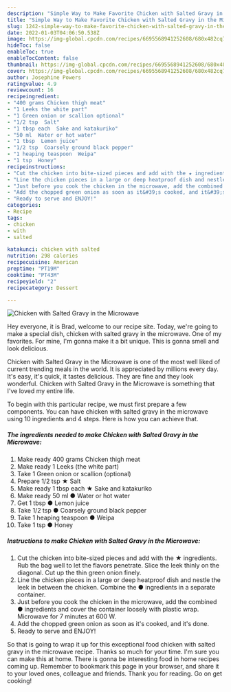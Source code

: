 ```yaml
---
description: "Simple Way to Make Favorite Chicken with Salted Gravy in the Microwave"
title: "Simple Way to Make Favorite Chicken with Salted Gravy in the Microwave"
slug: 1242-simple-way-to-make-favorite-chicken-with-salted-gravy-in-the-microwave
date: 2022-01-03T04:06:50.538Z
image: https://img-global.cpcdn.com/recipes/6695568941252608/680x482cq70/chicken-with-salted-gravy-in-the-microwave-recipe-main-photo.jpg
hideToc: false
enableToc: true
enableTocContent: false
thumbnail: https://img-global.cpcdn.com/recipes/6695568941252608/680x482cq70/chicken-with-salted-gravy-in-the-microwave-recipe-main-photo.jpg
cover: https://img-global.cpcdn.com/recipes/6695568941252608/680x482cq70/chicken-with-salted-gravy-in-the-microwave-recipe-main-photo.jpg
author: Josephine Powers
ratingvalue: 4.9
reviewcount: 16
recipeingredient:
- "400 grams Chicken thigh meat"
- "1 Leeks the white part"
- "1 Green onion or scallion optional"
- "1/2 tsp  Salt"
- "1 tbsp each  Sake and katakuriko"
- "50 ml  Water or hot water"
- "1 tbsp  Lemon juice"
- "1/2 tsp  Coarsely ground black pepper"
- "1 heaping teaspoon  Weipa"
- "1 tsp  Honey"
recipeinstructions:
- "Cut the chicken into bite-sized pieces and add with the ★ ingredients. Rub the bag well to let the flavors penetrate.  Slice the leek thinly on the diagonal. Cut up the thin green onion finely."
- "Line the chicken pieces in a large or deep heatproof dish and nestle the leek in between the chicken.  Combine the  ● ingredients in a separate container."
- "Just before you cook the chicken in the microwave, add the combined ● ingredients and cover the container loosely with plastic wrap. Microwave for 7 minutes at 600 W."
- "Add the chopped green onion as soon as it&#39;s cooked, and it&#39;s done."
- "Ready to serve and ENJOY!"
categories:
- Recipe
tags:
- chicken
- with
- salted

katakunci: chicken with salted 
nutrition: 298 calories
recipecuisine: American
preptime: "PT19M"
cooktime: "PT43M"
recipeyield: "2"
recipecategory: Dessert

---
```



![Chicken with Salted Gravy in the Microwave](https://img-global.cpcdn.com/recipes/6695568941252608/680x482cq70/chicken-with-salted-gravy-in-the-microwave-recipe-main-photo.jpg)

Hey everyone, it is Brad, welcome to our recipe site. Today, we're going to make a special dish, chicken with salted gravy in the microwave. One of my favorites. For mine, I'm gonna make it a bit unique. This is gonna smell and look delicious.



Chicken with Salted Gravy in the Microwave is one of the most well liked of current trending meals in the world. It is appreciated by millions every day. It's easy, it's quick, it tastes delicious. They are fine and they look wonderful. Chicken with Salted Gravy in the Microwave is something that I've loved my entire life.


To begin with this particular recipe, we must first prepare a few components. You can have chicken with salted gravy in the microwave using 10 ingredients and 4 steps. Here is how you can achieve that.

<!--inarticleads1-->

##### The ingredients needed to make Chicken with Salted Gravy in the Microwave:

1. Make ready 400 grams Chicken thigh meat
1. Make ready 1 Leeks (the white part)
1. Take 1 Green onion or scallion (optional)
1. Prepare 1/2 tsp ★ Salt
1. Make ready 1 tbsp each ★ Sake and katakuriko
1. Make ready 50 ml ● Water or hot water
1. Get 1 tbsp ● Lemon juice
1. Take 1/2 tsp ● Coarsely ground black pepper
1. Take 1 heaping teaspoon ● Weipa
1. Take 1 tsp ● Honey




<!--inarticleads2-->

##### Instructions to make Chicken with Salted Gravy in the Microwave:

1. Cut the chicken into bite-sized pieces and add with the ★ ingredients. Rub the bag well to let the flavors penetrate.  Slice the leek thinly on the diagonal. Cut up the thin green onion finely.
1. Line the chicken pieces in a large or deep heatproof dish and nestle the leek in between the chicken.  Combine the  ● ingredients in a separate container.
1. Just before you cook the chicken in the microwave, add the combined ● ingredients and cover the container loosely with plastic wrap. Microwave for 7 minutes at 600 W.
1. Add the chopped green onion as soon as it&#39;s cooked, and it&#39;s done.
1. Ready to serve and ENJOY!



So that is going to wrap it up for this exceptional food chicken with salted gravy in the microwave recipe. Thanks so much for your time. I'm sure you can make this at home. There is gonna be interesting food in home recipes coming up. Remember to bookmark this page in your browser, and share it to your loved ones, colleague and friends. Thank you for reading. Go on get cooking!
